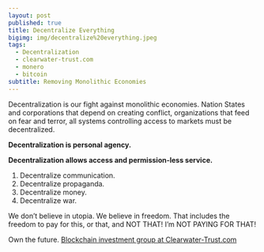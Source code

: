 ```yaml
---
layout: post
published: true
title: Decentralize Everything
bigimg: img/decentralize%20everything.jpeg
tags:
  - Decentralization
  - clearwater-trust.com
  - monero
  - bitcoin
subtitle: Removing Monolithic Economies
---
```

Decentralization is our fight against monolithic economies.  Nation States and corporations that depend on creating conflict, organizations that feed on fear and terror, all systems controlling access to markets must be decentralized.

**Decentralization is personal agency.**

**Decentralization allows access and permission-less service.**


1. Decentralize communication.
2. Decentralize propaganda.
3. Decentralize money.
4. Decentralize war.


We don’t believe in utopia. We believe in freedom. That includes the freedom to pay for this, or that, and NOT THAT! I’m NOT PAYING FOR THAT!

Own the future. [Blockchain investment group at Clearwater-Trust.com](https://clearwater-trust.com)
